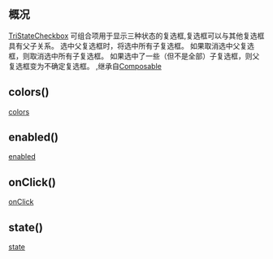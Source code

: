 ## 概况

[TriStateCheckbox](/API/UI/Compose/Widget/TriStateCheckbox/README.md) 可组合项用于显示三种状态的复选框,复选框可以与其他复选框具有父子关系。
选中父复选框时，将选中所有子复选框。 如果取消选中父复选框，则取消选中所有子复选框。 如果选中了一些（但不是全部）子复选框，则父复选框变为不确定复选框。
,继承自[Composable](/API/UI/Compose/Widget/Composable/README.md)

## colors()

[colors](colors.md ":include")

## enabled()

[enabled](enabled.md ":include")

## onClick()

[onClick](onClick.md ":include")

## state()

[state](state.md ":include")